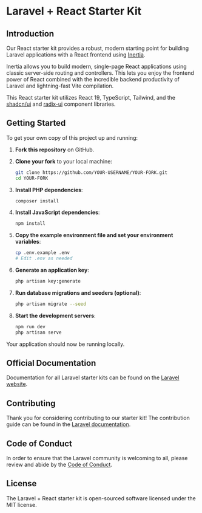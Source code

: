 # Laravel + React Starter Kit

## Introduction

Our React starter kit provides a robust, modern starting point for building Laravel applications with a React frontend using [Inertia](https://inertiajs.com).

Inertia allows you to build modern, single-page React applications using classic server-side routing and controllers. This lets you enjoy the frontend power of React combined with the incredible backend productivity of Laravel and lightning-fast Vite compilation.

This React starter kit utilizes React 19, TypeScript, Tailwind, and the [shadcn/ui](https://ui.shadcn.com) and [radix-ui](https://www.radix-ui.com) component libraries.

## Getting Started

To get your own copy of this project up and running:

1. **Fork this repository** on GitHub.
2. **Clone your fork** to your local machine:

   ```bash
   git clone https://github.com/YOUR-USERNAME/YOUR-FORK.git
   cd YOUR-FORK
   ```

3. **Install PHP dependencies**:

   ```bash
   composer install
   ```

4. **Install JavaScript dependencies**:

   ```bash
   npm install
   ```

5. **Copy the example environment file and set your environment variables**:

   ```bash
   cp .env.example .env
   # Edit .env as needed
   ```

6. **Generate an application key**:

   ```bash
   php artisan key:generate
   ```

7. **Run database migrations and seeders (optional)**:

   ```bash
   php artisan migrate --seed
   ```

8. **Start the development servers**:

   ```bash
   npm run dev
   php artisan serve
   ```

Your application should now be running locally.

## Official Documentation

Documentation for all Laravel starter kits can be found on the [Laravel website](https://laravel.com/docs/starter-kits).

## Contributing

Thank you for considering contributing to our starter kit! The contribution guide can be found in the [Laravel documentation](https://laravel.com/docs/contributions).

## Code of Conduct

In order to ensure that the Laravel community is welcoming to all, please review and abide by the [Code of Conduct](https://laravel.com/docs/contributions#code-of-conduct).

## License

The Laravel + React starter kit is open-sourced software licensed under the MIT license.
